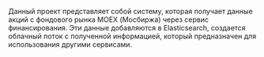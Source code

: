 Данный проект представляет собой систему,
которая получает данные акций с фондового рынка MOEX (Мосбиржа) через сервис финансирования.
Эти данные добавляются в Elasticsearch, создается облачный поток с полученной информацией,
который предназначен для использования другими сервисами.
